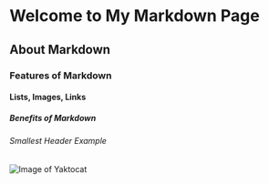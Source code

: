 # Welcome to My Markdown Page

## About Markdown

### Features of Markdown

#### Lists, Images, Links

##### Benefits of Markdown

###### Smallest Header Example

![Image of Yaktocat](https://octodex.github.com/images/yaktocat.png)

